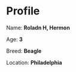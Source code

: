 # Profile


Name: **Roladn H, Hermon**


Age: **3**


Breed: **Beagle**


Location: **Philadelphia**
